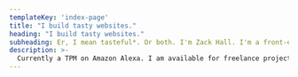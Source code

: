 ```yaml
---
templateKey: 'index-page'
title: "I build tasty websites."
heading: "I build tasty websites."
subheading: Er, I mean tasteful*. Or both. I'm Zack Hall. I'm a front-end developer. I specialize in building and designing pixel-perfect, snappy, and user-friendly websites using React, Node.js, and modern JavaScript.
description: >-
  Currently a TPM on Amazon Alexa. I am available for freelance projects.
---
```



